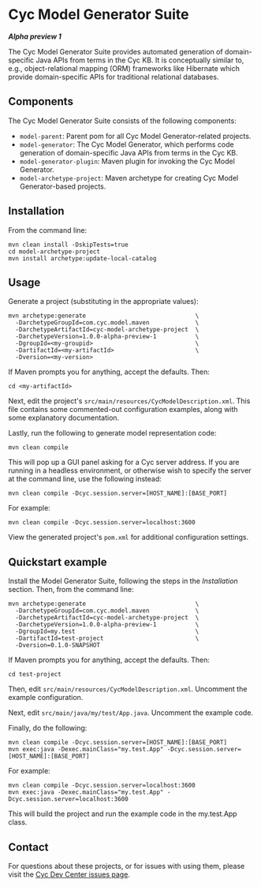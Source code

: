 Cyc Model Generator Suite
=========================

**_Alpha preview 1_**

The Cyc Model Generator Suite provides automated generation of domain-specific Java APIs from terms
in the Cyc KB. It is conceptually similar to, e.g., object-relational mapping (ORM) frameworks like
Hibernate which provide domain-specific APIs for traditional relational databases.


Components
----------

The Cyc Model Generator Suite consists of the following components:

* `model-parent`:            Parent pom for all Cyc Model Generator-related projects.
* `model-generator`:         The Cyc Model Generator, which performs code generation of
   domain-specific Java APIs from terms in the Cyc KB.
* `model-generator-plugin`:  Maven plugin for invoking the Cyc Model Generator.
* `model-archetype-project`: Maven archetype for creating Cyc Model Generator-based projects.


Installation
------------

From the command line:

    mvn clean install -DskipTests=true
    cd model-archetype-project
    mvn install archetype:update-local-catalog


Usage
-----

Generate a project (substituting in the appropriate values):

    mvn archetype:generate                               \
      -DarchetypeGroupId=com.cyc.model.maven             \
      -DarchetypeArtifactId=cyc-model-archetype-project  \
      -DarchetypeVersion=1.0.0-alpha-preview-1           \
      -DgroupId=<my-groupid>                             \
      -DartifactId=<my-artifactId>                       \
      -Dversion=<my-version>

If Maven prompts you for anything, accept the defaults. Then:

    cd <my-artifactId>

Next, edit the project's `src/main/resources/CycModelDescription.xml`. This file contains some
commented-out configuration examples, along with some explanatory documentation.

Lastly, run the following to generate model representation code:

    mvn clean compile

This will pop up a GUI panel asking for a Cyc server address. If you are running in a headless
environment, or otherwise wish to specify the server at the command line, use the following instead:

    mvn clean compile -Dcyc.session.server=[HOST_NAME]:[BASE_PORT]

For example:

    mvn clean compile -Dcyc.session.server=localhost:3600

View the generated project's `pom.xml` for additional configuration settings.


Quickstart example
------------------

Install the Model Generator Suite, following the steps in the _Installation_ section. Then, from the
command line:

    mvn archetype:generate                               \
      -DarchetypeGroupId=com.cyc.model.maven             \
      -DarchetypeArtifactId=cyc-model-archetype-project  \
      -DarchetypeVersion=1.0.0-alpha-preview-1           \
      -DgroupId=my.test                                  \
      -DartifactId=test-project                          \
      -Dversion=0.1.0-SNAPSHOT

If Maven prompts you for anything, accept the defaults. Then:

    cd test-project

Then, edit `src/main/resources/CycModelDescription.xml`. Uncomment the example configuration.

Next, edit `src/main/java/my/test/App.java`. Uncomment the example code.

Finally, do the following:

    mvn clean compile -Dcyc.session.server=[HOST_NAME]:[BASE_PORT]
    mvn exec:java -Dexec.mainClass="my.test.App" -Dcyc.session.server=[HOST_NAME]:[BASE_PORT]

For example:

    mvn clean compile -Dcyc.session.server=localhost:3600
    mvn exec:java -Dexec.mainClass="my.test.App" -Dcyc.session.server=localhost:3600

This will build the project and run the example code in the my.test.App class.


Contact
-------

For questions about these projects, or for issues with using them, please visit the
[Cyc Dev Center issues page](http://dev.cyc.com/issues/).
